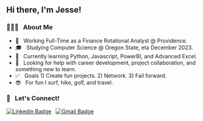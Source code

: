 ## Hi there, I'm Jesse!

### 👨🏼‍💻 &nbsp; About Me 

- 💼 &nbsp; Working Full-Time as a Finance Rotational Analyst @ Providence.
- 🎓 &nbsp; Studying Computer Science @ Oregon State, eta December 2023. 
- 🌱 &nbsp; Currently learning Python, Javascript, PowerBI, and Advanced Excel.
- 🤔 &nbsp; Looking for help with career development, project collaboration, and something new to learn.  
- ✅ &nbsp; Goals 1) Create fun projects. 2) Network. 3) Fail forward.
- 😎 &nbsp; For fun I surf, hike, golf, and travel.
### 🤝 &nbsp; Let's Connect! 

[![Linkedin Badge](https://img.shields.io/badge/-LinkedIn-blue?style=flat-square&logo=Linkedin&logoColor=white&link=https://www.linkedin.com/in/jessecurran)](https://www.linkedin.com/in/jessecurran) &nbsp; [![Gmail Badge](https://img.shields.io/badge/-Gmail-c14438?style=flat-square&logo=Gmail&logoColor=white&link=mailto:curranje@oregonstate.edu.com)](mailto:curranje@oregonstate.edu)


